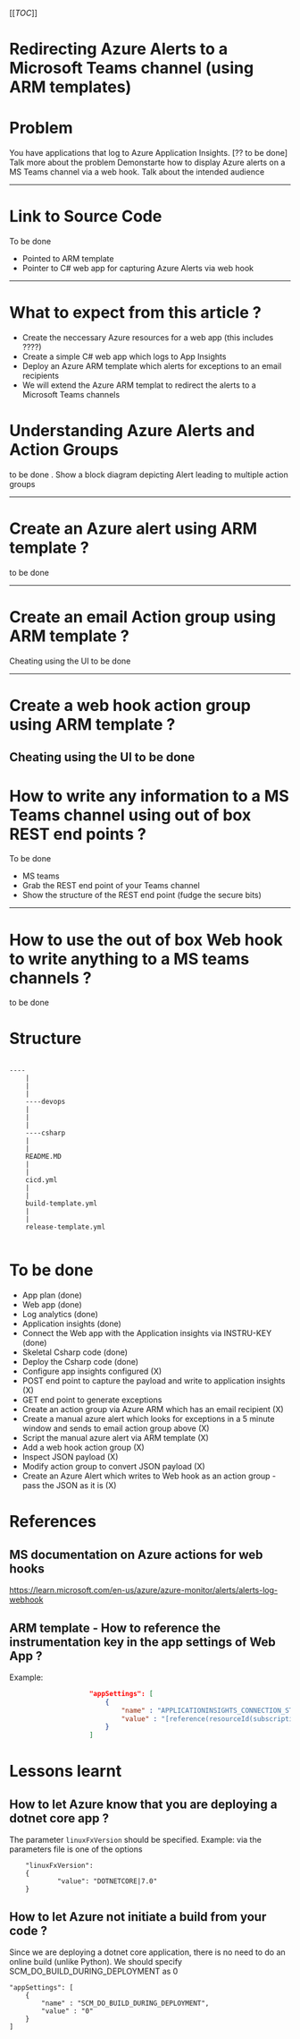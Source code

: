 [[_TOC_]]

# Redirecting Azure Alerts to a Microsoft Teams channel (using ARM templates)
# Problem
You have applications that log to Azure Application Insights.
[?? to be done] Talk more about the problem
Demonstarte how to display Azure alerts on a MS Teams channel via a web hook.
Talk about the intended audience

---

# Link to Source Code
To be done
- Pointed to ARM template
- Pointer to C# web app for capturing Azure Alerts via web hook
---

# What to expect from this article ?
- Create the neccessary Azure resources for a web app (this includes ????)
- Create a simple C# web app which logs to App Insights
- Deploy an Azure ARM template which alerts for exceptions to an email recipients
- We will extend the Azure ARM templat to redirect the alerts to a Microsoft Teams channels

# Understanding Azure Alerts and Action Groups
to be done . Show a block diagram depicting Alert leading to multiple action groups

---
# Create an Azure alert using ARM template ?
to be done

---

# Create an email Action group using ARM template ?
Cheating using the UI
to be done

---

# Create a web hook action group using ARM template ?
Cheating using the UI
to be done
---

# How to write any information to a MS Teams channel using out of box REST end points ?
To be done
- MS teams
- Grab the REST end point of your Teams channel
- Show the structure of the REST end point (fudge the secure bits)

---

# How to use the out of box Web hook to write anything to a MS teams channels ?
to be done


# Structure

```

----
    |
    |
    |
    ----devops
    |
    |
    |
    ----csharp
    |
    |
    README.MD
    |
    |
    cicd.yml
    |
    |
    build-template.yml
    |
    |
    release-template.yml
    

```

# To be done
- App plan (done)
- Web app (done)
- Log analytics (done)
- Application insights (done)
- Connect the Web app with the Application insights via INSTRU-KEY (done)
- Skeletal Csharp code (done)
- Deploy the Csharp code (done)
- Configure app insights configured (X)
- POST end point to capture the payload and write to application insights (X)
- GET end point to generate exceptions
- Create an action group via Azure ARM which has an email recipient (X)
- Create a manual azure alert which looks for exceptions in a 5 minute window and sends to email action group above (X)
- Script the manual azure alert via ARM template (X)
- Add a web hook action group (X)
- Inspect JSON payload (X)
- Modify action group to convert JSON payload (X)
- Create an Azure Alert which writes to Web hook as an action group - pass the JSON as it is (X)

# References


## MS documentation on Azure actions for web hooks
https://learn.microsoft.com/en-us/azure/azure-monitor/alerts/alerts-log-webhook


## ARM template - How to reference the instrumentation key in the app settings of Web App ?
Example:
```json
                    "appSettings": [
                        {
                            "name" : "APPLICATIONINSIGHTS_CONNECTION_STRING",
                            "value" : "[reference(resourceId(subscription().subscriptionId, resourceGroup().name,'microsoft.insights/components','name_of_my_appinsightresource'),'2015-05-01').ConnectionString]"
                        }      
                    ]
```

# Lessons learnt
## How to let Azure know that you are deploying a dotnet core app ?
The parameter  `linuxFxVersion` should be specified. Example: via the parameters file is one of the options
```
    "linuxFxVersion": 
    {
            "value": "DOTNETCORE|7.0"
    }
```

## How to let Azure not initiate a build from your code ?

Since we are deploying a dotnet core application, there is no need to do an online build (unlike Python). We should specify SCM_DO_BUILD_DURING_DEPLOYMENT as 0

```
"appSettings": [
    {
        "name" : "SCM_DO_BUILD_DURING_DEPLOYMENT",
        "value" : "0"
    }
]
```